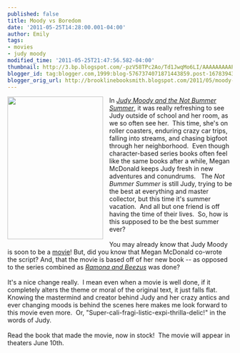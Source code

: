 ```yaml
---
published: false
title: Moody vs Boredom
date: '2011-05-25T14:28:00.001-04:00'
author: Emily
tags:
- movies
- judy moody
modified_time: '2011-05-25T21:47:56.582-04:00'
thumbnail: http://3.bp.blogspot.com/-pzV58TPc2Ao/Td1JwqMo6LI/AAAAAAAAAP0/CdESCjGgKdI/s72-c/images.jpg
blogger_id: tag:blogger.com,1999:blog-5767374071871443859.post-1678394388273049620
blogger_orig_url: http://brooklinebooksmith.blogspot.com/2011/05/moody-vs-boredom.html
---
```


<div class="separator" style="clear: both; text-align: left;"><a href="http://3.bp.blogspot.com/-pzV58TPc2Ao/Td1JwqMo6LI/AAAAAAAAAP0/CdESCjGgKdI/s1600/images.jpg" imageanchor="1" style="clear: left; cssfloat: left; float: left; margin-bottom: 1em; margin-right: 1em;"><img border="0" height="320" src="http://3.bp.blogspot.com/-pzV58TPc2Ao/Td1JwqMo6LI/AAAAAAAAAP0/CdESCjGgKdI/s320/images.jpg" t8="true" width="214" /></a>In <i><a href="http://www.brooklinebooksmith-shop.com/book/9780763653514">Judy Moody and the Not Bummer Summer</a></i>, it&nbsp;was really refreshing to see Judy outside of school and her room, as we so often see her.&nbsp; This time, she's on roller coasters, enduring crazy car trips, falling into streams,&nbsp;and chasing bigfoot through her neighborhood.&nbsp; Even though character-based series books often feel like the same books after a while, Megan McDonald keeps Judy fresh in new adventures and conundrums.&nbsp;&nbsp; The <i>Not Bummer Summer</i> is still Judy, trying to be the best at everything and master collector, but this time it's summer vacation.&nbsp; And all but one friend is off having the time of their lives.&nbsp; So, how is this supposed to be the best summer ever?</div><br />You may already know that Judy Moody is soon to be a <a href="http://judymoodymovie.com/">movie</a>! But, did you know that Megan McDonald co-wrote the script? And, that the movie is based off of her new book -- as opposed to the series combined as <i><a href="http://brooklinebooksmith.blogspot.com/2010/07/100-ramona-quimby.html">Ramona and Beezus</a></i> was done?<br /><br />It's a nice change really.&nbsp; I mean even when a movie is well done, if it completely alters the theme or moral of the original text, it just falls flat.&nbsp; Knowing the mastermind and creator behind Judy and her crazy antics and ever changing moods is behind the scenes here&nbsp;makes me look forward to this movie even more.&nbsp; Or, "Super-cali-fragi-listic-expi-thrilla-delic!" in the words of Judy.<br /><br />Read the book that made the movie, now in stock!&nbsp; The movie will&nbsp;appear in theaters&nbsp;June 10th.<br /><br /><div class="separator" style="clear: both; text-align: center;"><object class="BLOGGER-youtube-video" classid="clsid:D27CDB6E-AE6D-11cf-96B8-444553540000" codebase="http://download.macromedia.com/pub/shockwave/cabs/flash/swflash.cab#version=6,0,40,0" data-thumbnail-src="http://3.gvt0.com/vi/UukpvGLVWVs/0.jpg" height="266" width="320"><param name="movie" value="http://www.youtube.com/v/UukpvGLVWVs&fs=1&source=uds" /><param name="bgcolor" value="#FFFFFF" /><embed width="320" height="266" src="http://www.youtube.com/v/UukpvGLVWVs&fs=1&source=uds" type="application/x-shockwave-flash"></embed></object></div>